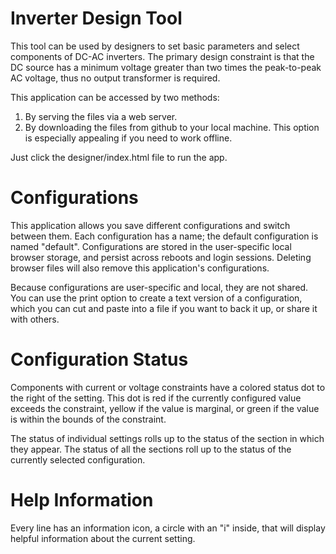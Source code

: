 # Inverter Design Tool

This tool can be used by designers to set basic parameters and select components of DC-AC inverters.
The primary design constraint is that the DC source has a minimum voltage greater than two times the
peak-to-peak AC voltage, thus no output transformer is required.

This application can be accessed by two methods:
1. By serving the files via a web server.
2. By downloading the files from github to your local machine.  This option is especially appealing if you need to work offline.

Just click the designer/index.html file to run the app.

# Configurations

This application allows you save different configurations and switch between them.
Each configuration has a name; the default configuration is named "default".
Configurations are stored in the user-specific local browser storage, and persist across reboots and login sessions.
Deleting browser files will also remove this application's configurations.

Because configurations are user-specific and local, they are not shared.
You can use the print option to create a text version of a configuration, which you can cut and paste
into a file if you want to back it up, or share it with others.

# Configuration Status

Components with current or voltage constraints have a colored status dot to the right of the setting.
This dot is red if the currently configured value exceeds the constraint, yellow if the value is marginal,
or green if the value is within the bounds of the constraint.

The status of individual settings rolls up to the status of the section in which they appear.
The status of all the sections roll up to the status of the currently selected configuration.

# Help Information

Every line has an information icon, a circle with an "i" inside, that will display helpful information about
the current setting.
